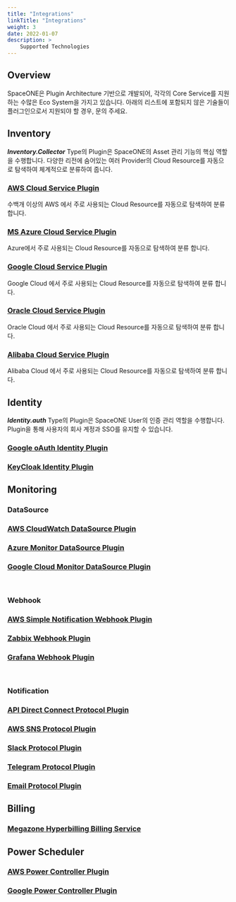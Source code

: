 ```yaml
---
title: "Integrations"
linkTitle: "Integrations"
weight: 3
date: 2022-01-07
description: >
    Supported Technologies
---
```



## Overview
SpaceONE은 Plugin Architecture 기반으로 개발되어, 각각의 Core Service를 지원하는 수많은 Eco System을 가지고 있습니다.
아래의 리스트에 포함되지 않은 기술들이 플러그인으로서 지원되야 할 경우, 문의 주세요.

## Inventory
_**Inventory.Collector**_ Type의 Plugin은 SpaceONE의 Asset 관리 기능의 핵심 역할을 수행합니다.
다양한 리전에 숨어있는 여러 Provider의 Cloud Resource를 자동으로 탐색하여 체계적으로 분류하여 줍니다.

### [AWS Cloud Service Plugin](https://github.com/cloudforet-io/plugin-aws-ec2-inven-collector)
수백개 이상의 AWS 에서 주로 사용되는 Cloud Resource를 자동으로 탐색하여 분류 합니다.

### [MS Azure Cloud Service Plugin](https://github.com/cloudforet-io/plugin-azure-cloud-service-inven-collector)
Azure에서 주로 사용되는 Cloud Resource를 자동으로 탐색하여 분류 합니다.

### [Google Cloud Service Plugin](https://github.com/spaceone-dev/plugin-google-cloud-service-inven-collector)
Google Cloud 에서 주로 사용되는 Cloud Resource를 자동으로 탐색하여 분류 합니다.

### [Oracle Cloud Service Plugin](https://github.com/cloudforet-io/plugin-oracle-cloud-service-inven-collector)
Oracle Cloud 에서 주로 사용되는 Cloud Resource를 자동으로 탐색하여 분류 합니다.

### [Alibaba Cloud Service Plugin](https://github.com/spaceone-dev/plugin-alibaba-cloud-ecs-inven-collector)
Alibaba Cloud 에서 주로 사용되는 Cloud Resource를 자동으로 탐색하여 분류 합니다.
<!-- {{< cardpane >}}
{{< card header="**Amazon Web Service**" title="AWS Cloud Service Plugin" subtitle="수백개 이상의 AWS 에서 주로 사용되는 Cloud Resource를 자동으로 탐색하여 분류 합니다." footer="[See AWS Cloud Service Plugin](https://github.com/cloudforet-io/plugin-aws-ec2-inven-collector)">}}
![AWS](/docs/references/supported_technologies/supported_technologies_img/aws_img.png)
{{< /card >}}
{{< card header="**MS Azure**" title="MS Azure Cloud Service Plugin" subtitle="Azure에서 주로 사용되는 Cloud Resource를 자동으로 탐색하여 분류 합니다." footer="[See Azure Cloud Service Plugin](https://github.com/cloudforet-io/plugin-azure-cloud-service-inven-collector)" >}}
![Azure](/docs/references/supported_technologies/supported_technologies_img/azure_img.png)
{{< /card >}}
{{< card header="**Google Cloud**" title="Google Cloud Service Plugin" subtitle="Google Cloud 에서 주로 사용되는 Cloud Resource를 자동으로 탐색하여 분류 합니다." footer="[See Google Cloud Service Plugin]()" >}}
![Google Cloud](/docs/references/supported_technologies/supported_technologies_img/google_cloud_img.png)
{{< /card >}}
{{< card header="**Oracle Cloud**" title="Oracle Cloud Service Plugin" subtitle="Oracle Cloud 에서 주로 사용되는 Cloud Resource를 자동으로 탐색하여 분류 합니다." footer="[See Oracle Cloud Service Plugin]()" >}}
![Oracle Cloud](/docs/references/supported_technologies/supported_technologies_img/oracle_cloud_img.png)
{{< /card >}}
{{< card header="**Alibaba Cloud**" title="Alibaba Cloud Service Plugin" subtitle="Alibaba Cloud 에서 주로 사용되는 Cloud Resource를 자동으로 탐색하여 분류 합니다." footer="[See Alibaba Cloud Service Plugin]()" >}}
![Alibaba Cloud](/docs/references/supported_technologies/supported_technologies_img/alibaba_cloud_img.png)
{{< /card >}}
{{< /cardpane >}}--> 

## Identity
_**Identity.auth**_ Type의 Plugin은 SpaceONE User의 인증 관리 역할을 수행합니다.
Plugin을 통해 사용자의 회사 계정과 SSO를 유지할 수 있습니다.

### [Google oAuth Identity Plugin](https://github.com/cloudforet-io/plugin-googleoauth2-identity-auth)
### [KeyCloak Identity Plugin](https://github.com/cloudforet-io/plugin-keycloak-identity-auth)
<!-- {{< cardpane >}}
{{< card header="**Google oAuth2**" title="Google oAuth Identity Plugin" subtitle="" footer="[See Google Auth Plugin]()" >}}
![Google oAuth](/docs/references/supported_technologies/supported_technologies_img/google_img.png)
{{< /card >}}
{{< card header="**KeyCloak**" title="KeyCloak Identity Plugin" subtitle="" footer="[See KeyCloak Auth Plugin]()" >}}
![Keycloak](/docs/references/supported_technologies/supported_technologies_img/keycloak_img.png)
{{< /card >}}
{{< /cardpane >}} -->

## Monitoring

### DataSource

### [AWS CloudWatch DataSource Plugin](https://github.com/cloudforet-io/plugin-aws-cloudwatch-mon-datasource)
### [Azure Monitor DataSource Plugin](https://github.com/cloudforet-io/plugin-azure-monitor-mon-datasource)
### [Google Cloud Monitor DataSource Plugin](https://github.com/cloudforet-io/plugin-google-stackdriver-mon-datasource)
<br>
<!-- {{< cardpane >}}
{{< card header="**AWS CloudWatch**" title="AWS CloudWatch DataSource Plugin" subtitle="" footer="[See AWS CloudWatch DataSource Plugin]()" >}}
![AWS CloudWatch DataSource](/docs/references/supported_technologies/supported_technologies_img/aws_cloudwatch_img.png)
{{< /card >}}
{{< card header="**Azure Monitor**" title="Azure Monitor DataSource Plugin" subtitle="" footer="[See Azure Monitor DataSource Plugin]()" >}}
![Azure Monitor DataSource](/docs/references/supported_technologies/supported_technologies_img/azure_monitor_img.png)
{{< /card >}}
{{< card header="**Google StackDriver**" title="Google Cloud Monitor DataSource Plugin" subtitle="" footer="[See Google Monitor DataSource Plugin]()" >}}
![Google Cloud Monitor DataSource](/docs/references/supported_technologies/supported_technologies_img/google_cloud_monitor_img.jpg)
{{< /card >}}
{{< /cardpane >}} -->

### Webhook

### [AWS Simple Notification Webhook Plugin](https://github.com/cloudforet-io/plugin-aws-sns-mon-webhook)
### [Zabbix Webhook Plugin](https://github.com/cloudforet-io/plugin-zabbix-mon-webhook)
### [Grafana Webhook Plugin](https://github.com/cloudforet-io/plugin-grafana-mon-webhook)
<br>
<!-- {{< cardpane >}}
{{< card header="**AWS SNS**" title="AWS Simple Notification Webhook Plugin" subtitle="" footer="[See AWS Simple Monitoring Webhook Plugin]()" >}}
![AWS Simple Notification Webhook Plugin](/docs/references/supported_technologies/supported_technologies_img/aws_sns_img.png)
{{< /card >}}
{{< card header="**Zabbix**" title="Zabbix Webhook Plugin" subtitle="" footer="[See Zabbix Monitoring Webhook Plugin]()" >}}
![Zabbix Webhook Plugin](/docs/references/supported_technologies/supported_technologies_img/zabbix_img.png)
{{< /card >}}
{{< card header="**Grafana**" title="Grafana Webhook Plugin" subtitle="" footer="[See Grafana Monitoring Webhook Plugin]()" >}}
![Grafana Webhook Plugin](/docs/references/supported_technologies/supported_technologies_img/grafana_img.png)
{{< /card >}}
{{< /cardpane >}} -->

### Notification

### [API Direct Connect Protocol Plugin](https://github.com/cloudforet-io/plugin-api-direct-mon-webhook)
### [AWS SNS Protocol Plugin](https://github.com/cloudforet-io/plugin-aws-sns-mon-webhook)
### [Slack Protocol Plugin](https://github.com/cloudforet-io/plugin-slack-noti-protocol)
### [Telegram Protocol Plugin](https://github.com/cloudforet-io/plugin-telegram-noti-protocol)
### [Email Protocol Plugin](https://github.com/cloudforet-io/plugin-email-noti-protocol)
<!-- {{< cardpane >}}
{{< card header="AWS Direct Connect" title="AWS Direct Connect Protocol Plugin" subtitle="" footer="[See AWS Direct Connect Protocol Plugin]()" >}}
![AWS Direct Connect Protocol Plugin](/docs/references/supported_technologies/supported_technologies_img/aws_direct_connect_img.png)
{{< /card >}}
{{< card header="AWS SES" title="AWS SES Protocol Plugin" subtitle="" footer="[See AWS SES Protocol Plugin]()" >}}
![AWS SES Protocol Plugin](/docs/references/supported_technologies/supported_technologies_img/aws_simple_email_service_img.png)
{{< /card >}}
{{< card header="AWS SNS" title="AWS SNS Protocol Plugin" subtitle="" footer="[See AWS SNS Protocol Plugin]()" >}}
![AWS SNS Protocol Plugin](/docs/references/supported_technologies/supported_technologies_img/aws_simple_notification_service_img.png)
{{< /card >}}
{{< card header="Slack" title="Slack Protocol Plugin" subtitle="" footer="[See Slack Protocol Plugin]()" >}}
![Slack Protocol Plugin](/docs/references/supported_technologies/supported_technologies_img/slack_img.png)
{{< /card >}}
{{< card header="Telegram" title="Telegram Protocol Plugin" subtitle="" footer="[See Telegram Protocol Plugin]()" >}}
![Telegram Protocol Plugin](/docs/references/supported_technologies/supported_technologies_img/telegram_img.png)
{{< /card >}}
{{< /cardpane >}} -->

## Billing

### [Megazone Hyperbilling Billing Service](https://github.com/cloudforet-io/plugin-aws-hyperbilling-bill-datasource)
<!-- {{< cardpane >}}
{{< card header="**Megazone Hyperbilling**" title="Megazone Hyperbilling Billing Service" subtitle="" footer="[See Hyperbilling DataSource Plugin]()" >}}
![Hyperbilling DataSource Plugin](/docs/references/supported_technologies/supported_technologies_img/megazone_img.png)
{{< /card >}}
{{< /cardpane >}} -->

## Power Scheduler

### [AWS Power Controller Plugin](https://github.com/cloudforet-io/plugin-aws-state-inven-collector)
### [Google Power Controller Plugin](https://github.com/spaceone-dev/plugin-google-cloud-ps-controller)
<!-- {{< cardpane >}}
{{< card header="**AWS Power Controller**" title="AWS Power Controller Plugin" subtitle="" footer="[See AWS Power Controller Plugin]()" >}}
![AWS Power Controller Plugin](/docs/references/supported_technologies/supported_technologies_img/aws_autoscaling_img.png)
![AWS Power Controller Plugin](/docs/references/supported_technologies/supported_technologies_img/aws_rds_img.png)
{{< /card >}}
{{< card header="**Google Power Controller**" title="Google Power Controller Plugin" subtitle="" footer="[See Google Power Controller Plugin]()" >}}
![Google Power Controller Plugin](/docs/references/supported_technologies/supported_technologies_img/google_cloud_compute_engine_img.jpg)
{{< /card >}}
{{< /cardpane >}} -->

